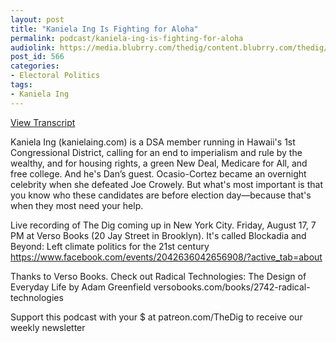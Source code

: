 ```yaml
---
layout: post
title: "Kaniela Ing Is Fighting for Aloha"
permalink: podcast/kaniela-ing-is-fighting-for-aloha
audiolink: https://media.blubrry.com/thedig/content.blubrry.com/thedig/The_Dig_-_EP_134_-_Ing.mp3
post_id: 566
categories: 
- Electoral Politics
tags: 
- Kaniela Ing
---
```


[View Transcript](https://www.jacobinmag.com/2018/08/kaniela-ing-hawaii-american-imperialism-elections)


Kaniela Ing (kanielaing.com) is a DSA member running in Hawaii's 1st Congressional District, calling for an end to imperialism and rule by the wealthy, and for housing rights, a green New Deal, Medicare for All, and free college. And he's Dan’s guest. Ocasio-Cortez became an overnight celebrity when she defeated Joe Crowely. But what's most important is that you know who these candidates are before election day—because that's when they most need your help.

Live recording of The Dig coming up in New York City. Friday, August 17, 7 PM at Verso Books (20 Jay Street in Brooklyn). It's called Blockadia and Beyond: Left climate politics for the 21st century https://www.facebook.com/events/2042636042656908/?active_tab=about

Thanks to Verso Books. Check out Radical Technologies: The Design of Everyday Life by Adam Greenfield versobooks.com/books/2742-radical-technologies

Support this podcast with your $ at patreon.com/TheDig to receive our weekly newsletter

 